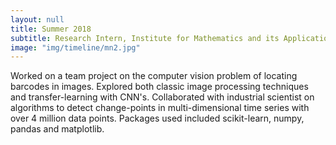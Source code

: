 ```yaml
---
layout: null
title: Summer 2018
subtitle: Research Intern, Institute for Mathematics and its Applications, UMN, MN.
image: "img/timeline/mn2.jpg"
---
```

Worked on a team project on the computer vision problem of locating barcodes in images. Explored both classic image processing techniques and transfer-learning with CNN's. Collaborated with industrial scientist on algorithms to detect change-points in multi-dimensional time series with over 4 million data points. Packages used included scikit-learn, numpy, pandas and matplotlib.